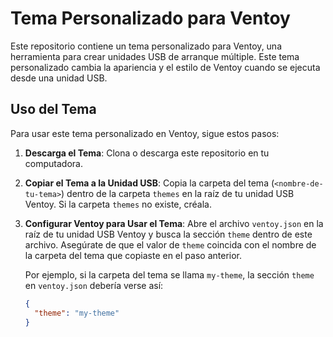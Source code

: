 # Tema Personalizado para Ventoy

Este repositorio contiene un tema personalizado para Ventoy, una herramienta para crear unidades USB de arranque múltiple. Este tema personalizado cambia la apariencia y el estilo de Ventoy cuando se ejecuta desde una unidad USB.

## Uso del Tema

Para usar este tema personalizado en Ventoy, sigue estos pasos:

1. **Descarga el Tema**: Clona o descarga este repositorio en tu computadora.

2. **Copiar el Tema a la Unidad USB**: Copia la carpeta del tema (`<nombre-de-tu-tema>`) dentro de la carpeta `themes` en la raíz de tu unidad USB Ventoy. Si la carpeta `themes` no existe, créala.

3. **Configurar Ventoy para Usar el Tema**: Abre el archivo `ventoy.json` en la raíz de tu unidad USB Ventoy y busca la sección `theme` dentro de este archivo. Asegúrate de que el valor de `theme` coincida con el nombre de la carpeta del tema que copiaste en el paso anterior.

   Por ejemplo, si la carpeta del tema se llama `my-theme`, la sección `theme` en `ventoy.json` debería verse así:

   ```json
   {
     "theme": "my-theme"
   }
